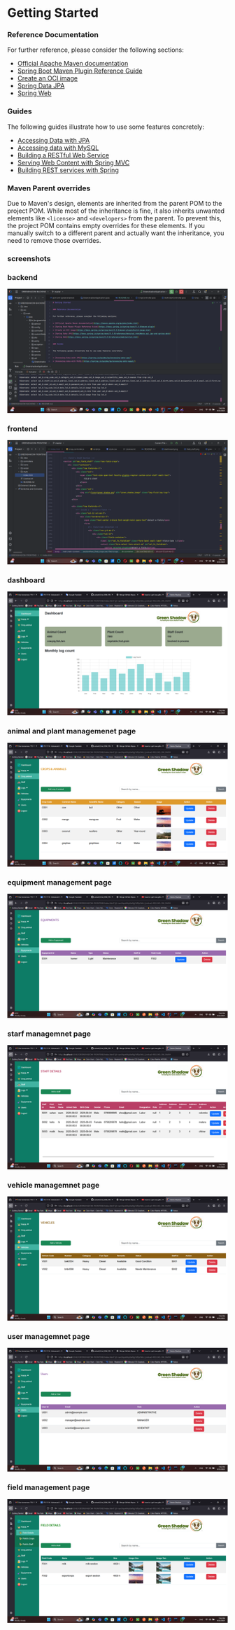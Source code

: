 # Getting Started

### Reference Documentation

For further reference, please consider the following sections:

* [Official Apache Maven documentation](https://maven.apache.org/guides/index.html)
* [Spring Boot Maven Plugin Reference Guide](https://docs.spring.io/spring-boot/3.3.5/maven-plugin)
* [Create an OCI image](https://docs.spring.io/spring-boot/3.3.5/maven-plugin/build-image.html)
* [Spring Data JPA](https://docs.spring.io/spring-boot/3.3.5/reference/data/sql.html#data.sql.jpa-and-spring-data)
* [Spring Web](https://docs.spring.io/spring-boot/3.3.5/reference/web/servlet.html)

### Guides

The following guides illustrate how to use some features concretely:

* [Accessing Data with JPA](https://spring.io/guides/gs/accessing-data-jpa/)
* [Accessing data with MySQL](https://spring.io/guides/gs/accessing-data-mysql/)
* [Building a RESTful Web Service](https://spring.io/guides/gs/rest-service/)
* [Serving Web Content with Spring MVC](https://spring.io/guides/gs/serving-web-content/)
* [Building REST services with Spring](https://spring.io/guides/tutorials/rest/)

### Maven Parent overrides

Due to Maven's design, elements are inherited from the parent POM to the project POM.
While most of the inheritance is fine, it also inherits unwanted elements like `<license>` and `<developers>` from the
parent.
To prevent this, the project POM contains empty overrides for these elements.
If you manually switch to a different parent and actually want the inheritance, you need to remove those overrides.


### screenshots

### backend
![be.png](src%2Fscreenshots%2Fbe.png)

### frontend
![fe.png](src%2Fscreenshots%2Ffe.png)

### dashboard
![dashboard.png](src%2Fscreenshots%2Fdashboard.png)

### animal and plant managemenet page
![animal and plant management page.png](src%2Fscreenshots%2Fanimal%20and%20plant%20management%20page.png)

### equipment management page
![equipment management page.png](src%2Fscreenshots%2Fequipment%20management%20page.png)

### starf managemnet page

![staf management page.png](src%2Fscreenshots%2Fstaf%20management%20page.png)

### vehicle managemnet page

![vehicle management page.png](src%2Fscreenshots%2Fvehicle%20management%20page.png)

### user managemnet page

![user managemnet page.png](src%2Fscreenshots%2Fuser%20managemnet%20page.png)

### field management page
![filed management page.png](src%2Fscreenshots%2Ffiled%20management%20page.png)















